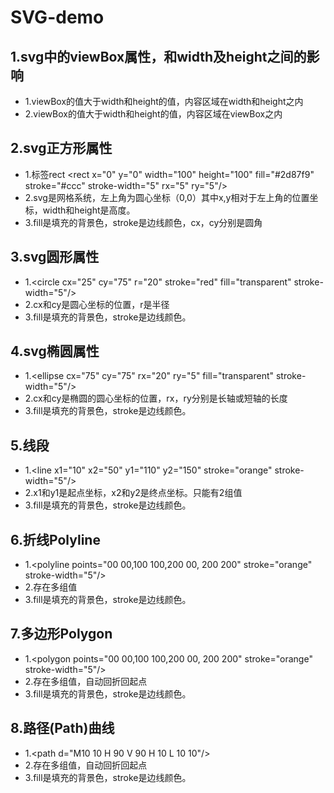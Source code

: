 # SVG-demo
## 1.svg中的viewBox属性，和width及height之间的影响
* 1.viewBox的值大于width和height的值，内容区域在width和height之内
* 2.viewBox的值大于width和height的值，内容区域在viewBox之内

## 2.svg正方形属性
* 1.标签rect \<rect x="0" y="0" width="100" height="100" fill="#2d87f9" stroke="#ccc" stroke-width="5" rx="5" ry="5"/>
* 2.svg是网格系统，左上角为圆心坐标（0,0）其中x,y相对于左上角的位置坐标，width和height是高度。
* 3.fill是填充的背景色，stroke是边线颜色，cx，cy分别是圆角

## 3.svg圆形属性
* 1.\<circle cx="25" cy="75" r="20" stroke="red" fill="transparent" stroke-width="5"/>
* 2.cx和cy是圆心坐标的位置，r是半径
* 3.fill是填充的背景色，stroke是边线颜色。

## 4.svg椭圆属性
* 1.\<ellipse cx="75" cy="75" rx="20" ry="5" fill="transparent" stroke-width="5"/>
* 2.cx和cy是椭圆的圆心坐标的位置，rx，ry分别是长轴或短轴的长度
* 3.fill是填充的背景色，stroke是边线颜色。

## 5.线段
* 1.\<line x1="10" x2="50" y1="110" y2="150" stroke="orange" stroke-width="5"/>
* 2.x1和y1是起点坐标，x2和y2是终点坐标。只能有2组值
* 3.fill是填充的背景色，stroke是边线颜色。

## 6.折线Polyline
* 1.\<polyline points="00 00,100 100,200 00, 200 200" stroke="orange" stroke-width="5"/>
* 2.存在多组值
* 3.fill是填充的背景色，stroke是边线颜色。

## 7.多边形Polygon
* 1.\<polygon points="00 00,100 100,200 00, 200 200" stroke="orange" stroke-width="5"/> 
* 2.存在多组值，自动回折回起点
* 3.fill是填充的背景色，stroke是边线颜色。

## 8.路径(Path)曲线
* 1.\<path d="M10 10 H 90 V 90 H 10 L 10 10"/>
* 2.存在多组值，自动回折回起点
* 3.fill是填充的背景色，stroke是边线颜色。
